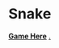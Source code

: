 # Snake
**[Game Here](http://czdamsnake.great-site.net/)**
[.](http://nein.czdamsnake.great-site.net/)
